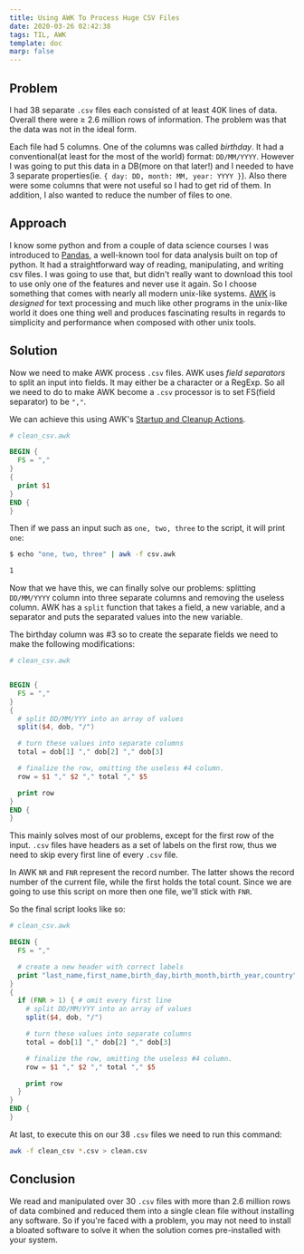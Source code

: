 ```yaml
---
title: Using AWK To Process Huge CSV Files
date: 2020-03-26 02:42:38
tags: TIL, AWK
template: doc
marp: false
---
```


## Problem

I had 38 separate `.csv` files each consisted of at least 40K lines of data. Overall there were ≥ 2.6 million rows of information. The problem was that the data was not in the ideal form.

Each file had 5 columns. One of the columns was called _birthday_. It had a conventional(at least for the most of the world) format: `DD/MM/YYYY`. However I was going to put this data in a DB(more on that later!) and I needed to have 3 separate properties(ie. `{ day: DD, month: MM, year: YYYY }`). Also there were some columns that were not useful so I had to get rid of them. In addition, I also wanted to reduce the number of files to one.

## Approach

I know some python and from a couple of data science courses I was introduced to [Pandas](https://pandas.pydata.org/), a well-known tool for data analysis built on top of python. It had a straightforward way of reading, manipulating, and writing csv files. I was going to use that, but didn't really want to download this tool to use only one of the features and never use it again. So I choose something that comes with nearly all modern unix-like systems. [AWK](https://en.wikipedia.org/wiki/AWK) is _designed_ for text processing and much like other programs in the unix-like world it does one thing well and produces fascinating results in regards to simplicity and performance when composed with other unix tools.

## Solution

Now we need to make AWK process `.csv` files.
AWK uses _field separators_ to split an input into fields. It may either be a character or a RegExp.
So all we need to do to make AWK become a `.csv` processor is to set FS(field separator) to be `","`.

We can achieve this using AWK's [Startup and Cleanup Actions](https://www.gnu.org/software/gawk/manual/html_node/Using-BEGIN_002fEND.html#Using-BEGIN_002fEND).

```awk
# clean_csv.awk

BEGIN {
  FS = ","
}
{
  print $1
}
END {
}
```

Then if we pass an input such as `one, two, three` to the script, it will print `one`:

```sh
$ echo "one, two, three" | awk -f csv.awk

1
```

Now that we have this, we can finally solve our problems: splitting `DD/MM/YYYY` column into three separate columns and removing the useless column.
AWK has a `split` function that takes a field, a new variable, and a separator and puts the separated values into the new variable.

The birthday column was #3 so to create the separate fields we need to make the following modifications:

```awk
# clean_csv.awk


BEGIN {
  FS = ","
}
{
  # split DD/MM/YYY into an array of values
  split($4, dob, "/")

  # turn these values into separate columns
  total = dob[1] "," dob[2] "," dob[3]

  # finalize the row, omitting the useless #4 column.
  row = $1 "," $2 "," total "," $5

  print row
}
END {
}
```

This mainly solves most of our problems, except for the first row of the input. `.csv` files have headers as a set of labels on the first row, thus we need to skip every first line of every `.csv` file.

In AWK `NR` and `FNR` represent the record number. The latter shows the record number of the current file, while the first holds the total count. Since we are going to use this script on more then one file, we'll stick with `FNR`.

So the final script looks like so:

```awk
# clean_csv.awk

BEGIN {
  FS = ","

  # create a new header with correct labels
  print "last_name,first_name,birth_day,birth_month,birth_year,country"
}
{
  if (FNR > 1) { # omit every first line
    # split DD/MM/YYY into an array of values
    split($4, dob, "/")

    # turn these values into separate columns
    total = dob[1] "," dob[2] "," dob[3]

    # finalize the row, omitting the useless #4 column.
    row = $1 "," $2 "," total "," $5

    print row
  }
}
END {
}
```

At last, to execute this on our 38 `.csv` files we need to run this command:

```sh
awk -f clean_csv *.csv > clean.csv
```

## Conclusion

We read and manipulated over 30 `.csv` files with more than 2.6 million rows of data combined and reduced them into a single clean file without installing any software. So if you're faced with a problem, you may not need to install a bloated software to solve it when the solution comes pre-installed with your system.
